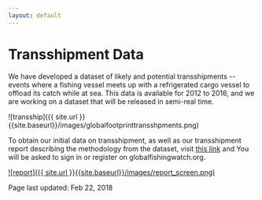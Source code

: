 ```yaml
---
layout: default
---
```


# Transshipment Data

We have developed a dataset of likely and potential transshipments -- events where a fishing vessel meets up with a refrigerated cargo vessel to offload its catch while at sea. This data is available for 2012 to 2016, and we are working on a dataset that will be released in semi-real time.

![transship]({{ site.url }}{{site.baseurl}}/images/globalfootprinttransshpments.png)

To obtain our initial data on transshipment, as well as our transshipment report describing the methodology from the dataset, visit [this link](http://globalfishingwatch.org/data-downloads) and You will be asked to sign in or register on globalfishingwatch.org.

[![report]({{ site.url }}{{site.baseurl}}/images/report_screen.png)](http://globalfishingwatch.org/data)

Page last updated: Feb 22, 2018

